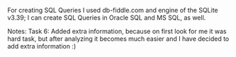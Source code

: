 For creating SQL Queries I used db-fiddle.com and engine of the SQLite v3.39;
I can create SQL Queries in Oracle SQL and MS SQL, as well.

Notes: 
Task 6: Added extra information, because on first look for me it was hard task, 
but after analyzing it becomes much easier and I have decided to add extra information :)